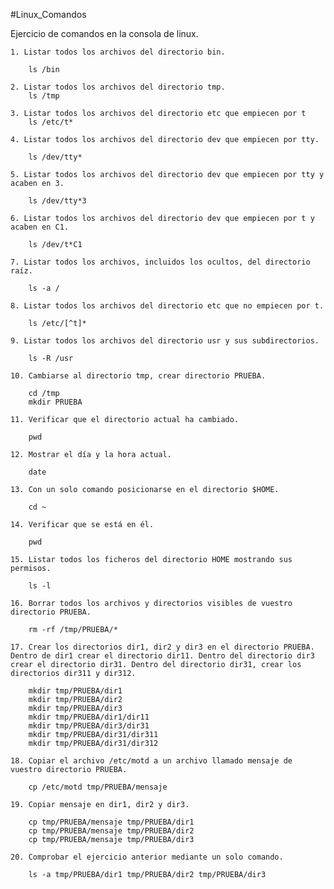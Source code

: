 #Linux_Comandos

Ejercicio de comandos en la consola de linux.

    1. Listar todos los archivos del directorio bin.

        ls /bin

    2. Listar todos los archivos del directorio tmp.
        ls /tmp

    3. Listar todos los archivos del directorio etc que empiecen por t
        ls /etc/t*

    4. Listar todos los archivos del directorio dev que empiecen por tty.

        ls /dev/tty*

    5. Listar todos los archivos del directorio dev que empiecen por tty y acaben en 3.

        ls /dev/tty*3

    6. Listar todos los archivos del directorio dev que empiecen por t y acaben en C1.

        ls /dev/t*C1

    7. Listar todos los archivos, incluidos los ocultos, del directorio raíz.

        ls -a /

    8. Listar todos los archivos del directorio etc que no empiecen por t.

        ls /etc/[^t]*

    9. Listar todos los archivos del directorio usr y sus subdirectorios.

        ls -R /usr

    10. Cambiarse al directorio tmp, crear directorio PRUEBA.

        cd /tmp
        mkdir PRUEBA
    
    11. Verificar que el directorio actual ha cambiado.

        pwd

    12. Mostrar el día y la hora actual.

        date

    13. Con un solo comando posicionarse en el directorio $HOME.

        cd ~

    14. Verificar que se está en él.

        pwd

    15. Listar todos los ficheros del directorio HOME mostrando sus permisos.

        ls -l

    16. Borrar todos los archivos y directorios visibles de vuestro directorio PRUEBA.

        rm -rf /tmp/PRUEBA/*

    17. Crear los directorios dir1, dir2 y dir3 en el directorio PRUEBA. Dentro de dir1 crear el directorio dir11. Dentro del directorio dir3 crear el directorio dir31. Dentro del directorio dir31, crear los directorios dir311 y dir312.

        mkdir tmp/PRUEBA/dir1
        mkdir tmp/PRUEBA/dir2
        mkdir tmp/PRUEBA/dir3
        mkdir tmp/PRUEBA/dir1/dir11
        mkdir tmp/PRUEBA/dir3/dir31
        mkdir tmp/PRUEBA/dir31/dir311
        mkdir tmp/PRUEBA/dir31/dir312

    18. Copiar el archivo /etc/motd a un archivo llamado mensaje de vuestro directorio PRUEBA.

        cp /etc/motd tmp/PRUEBA/mensaje

    19. Copiar mensaje en dir1, dir2 y dir3.

        cp tmp/PRUEBA/mensaje tmp/PRUEBA/dir1
        cp tmp/PRUEBA/mensaje tmp/PRUEBA/dir2
        cp tmp/PRUEBA/mensaje tmp/PRUEBA/dir3

    20. Comprobar el ejercicio anterior mediante un solo comando.

        ls -a tmp/PRUEBA/dir1 tmp/PRUEBA/dir2 tmp/PRUEBA/dir3






